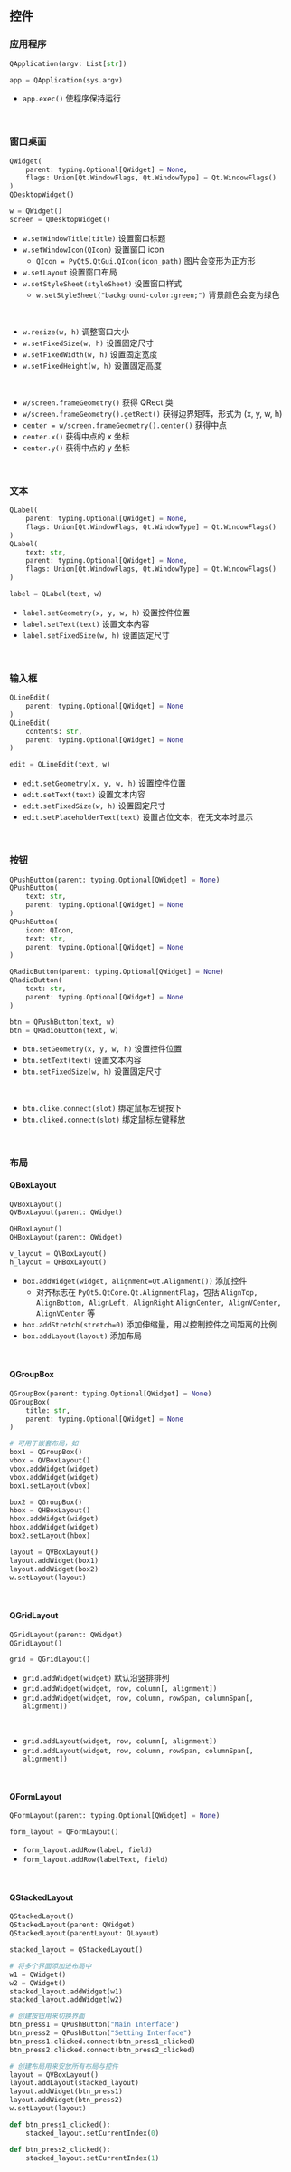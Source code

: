 
## 控件
### 应用程序
```py
QApplication(argv: List[str])

app = QApplication(sys.argv)
```
- `app.exec()` 使程序保持运行

<br>

### 窗口桌面
```py
QWidget(
    parent: typing.Optional[QWidget] = None,
    flags: Union[Qt.WindowFlags, Qt.WindowType] = Qt.WindowFlags()
)
QDesktopWidget()

w = QWidget()
screen = QDesktopWidget()
```
- `w.setWindowTitle(title)` 设置窗口标题
- `w.setWindowIcon(QIcon)` 设置窗口 icon
    - `QIcon = PyQt5.QtGui.QIcon(icon_path)` 图片会变形为正方形
- `w.setLayout` 设置窗口布局
- `w.setStyleSheet(styleSheet)` 设置窗口样式
    - `w.setStyleSheet("background-color:green;")` 背景颜色会变为绿色
<br>

- `w.resize(w, h)` 调整窗口大小
- `w.setFixedSize(w, h)` 设置固定尺寸
- `w.setFixedWidth(w, h)` 设置固定宽度
- `w.setFixedHeight(w, h)` 设置固定高度
<br>

- `w/screen.frameGeometry()` 获得 QRect 类
- `w/screen.frameGeometry().getRect()` 获得边界矩阵，形式为 (x, y, w, h)
- `center = w/screen.frameGeometry().center()` 获得中点
- `center.x()` 获得中点的 x 坐标
- `center.y()` 获得中点的 y 坐标

<br>

### 文本
```py
QLabel(
    parent: typing.Optional[QWidget] = None,
    flags: Union[Qt.WindowFlags, Qt.WindowType] = Qt.WindowFlags()
)
QLabel(
    text: str,
    parent: typing.Optional[QWidget] = None,
    flags: Union[Qt.WindowFlags, Qt.WindowType] = Qt.WindowFlags()
)

label = QLabel(text, w)
```
- `label.setGeometry(x, y, w, h)` 设置控件位置
- `label.setText(text)` 设置文本内容
- `label.setFixedSize(w, h)` 设置固定尺寸

<br>

### 输入框
```py
QLineEdit(
    parent: typing.Optional[QWidget] = None
)
QLineEdit(
    contents: str,
    parent: typing.Optional[QWidget] = None
)

edit = QLineEdit(text, w)
```
- `edit.setGeometry(x, y, w, h)` 设置控件位置
- `edit.setText(text)` 设置文本内容
- `edit.setFixedSize(w, h)` 设置固定尺寸
- `edit.setPlaceholderText(text)` 设置占位文本，在无文本时显示

<br>

### 按钮
```py
QPushButton(parent: typing.Optional[QWidget] = None)
QPushButton(
    text: str,
    parent: typing.Optional[QWidget] = None
)
QPushButton(
    icon: QIcon,
    text: str,
    parent: typing.Optional[QWidget] = None
)

QRadioButton(parent: typing.Optional[QWidget] = None)
QRadioButton(
    text: str,
    parent: typing.Optional[QWidget] = None
)

btn = QPushButton(text, w)
btn = QRadioButton(text, w)
```
- `btn.setGeometry(x, y, w, h)` 设置控件位置
- `btn.setText(text)` 设置文本内容
- `btn.setFixedSize(w, h)` 设置固定尺寸
<br>

- `btn.clike.connect(slot)` 绑定鼠标左键按下
- `btn.cliked.connect(slot)` 绑定鼠标左键释放

<br>

### 布局
#### QBoxLayout
```py
QVBoxLayout()
QVBoxLayout(parent: QWidget)

QHBoxLayout()
QHBoxLayout(parent: QWidget)

v_layout = QVBoxLayout()
h_layout = QHBoxLayout()
```
- `box.addWidget(widget, alignment=Qt.Alignment())` 添加控件
    - 对齐标志在 `PyQt5.QtCore.Qt.AlignmentFlag`，包括 `AlignTop, AlignBottom, AlignLeft, AlignRight` `AlignCenter, AlignVCenter, AlignVCenter` 等
- `box.addStretch(stretch=0)` 添加伸缩量，用以控制控件之间距离的比例
- `box.addLayout(layout)` 添加布局

<br>

#### QGroupBox
```py
QGroupBox(parent: typing.Optional[QWidget] = None)
QGroupBox(
    title: str,
    parent: typing.Optional[QWidget] = None
)

# 可用于嵌套布局，如
box1 = QGroupBox()
vbox = QVBoxLayout()
vbox.addWidget(widget)
vbox.addWidget(widget)
box1.setLayout(vbox)

box2 = QGroupBox()
hbox = QHBoxLayout()
hbox.addWidget(widget)
hbox.addWidget(widget)
box2.setLayout(hbox)

layout = QVBoxLayout()
layout.addWidget(box1)
layout.addWidget(box2)
w.setLayout(layout)
```

<br>

#### QGridLayout
```py
QGridLayout(parent: QWidget)
QGridLayout()

grid = QGridLayout()
```
- `grid.addWidget(widget)` 默认沿竖排排列
- `grid.addWidget(widget, row, column[, alignment])`
- `grid.addWidget(widget, row, column, rowSpan, columnSpan[, alignment])`
<br>

- `grid.addLayout(widget, row, column[, alignment])`
- `grid.addLayout(widget, row, column, rowSpan, columnSpan[, alignment])`

<br>

#### QFormLayout
```py
QFormLayout(parent: typing.Optional[QWidget] = None)

form_layout = QFormLayout()
```
- `form_layout.addRow(label, field)`
- `form_layout.addRow(labelText, field)`

<br>

#### QStackedLayout
```py
QStackedLayout()
QStackedLayout(parent: QWidget)
QStackedLayout(parentLayout: QLayout)

stacked_layout = QStackedLayout()

# 将多个界面添加进布局中
w1 = QWidget()
w2 = QWidget()
stacked_layout.addWidget(w1)
stacked_layout.addWidget(w2)

# 创建按钮用来切换界面
btn_press1 = QPushButton("Main Interface")
btn_press2 = QPushButton("Setting Interface")
btn_press1.clicked.connect(btn_press1_clicked)
btn_press2.clicked.connect(btn_press2_clicked)

# 创建布局用来安放所有布局与控件
layout = QVBoxLayout()
layout.addLayout(stacked_layout)
layout.addWidget(btn_press1)
layout.addWidget(btn_press2)
w.setLayout(layout)

def btn_press1_clicked():
    stacked_layout.setCurrentIndex(0)

def btn_press2_clicked():
    stacked_layout.setCurrentIndex(1)
```



